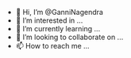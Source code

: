 - 👋 Hi, I’m @GanniNagendra
- 👀 I’m interested in ...
- 🌱 I’m currently learning ...
- 💞️ I’m looking to collaborate on ...
- 📫 How to reach me ...

<!---
GanniNagendra/GanniNagendra is a ✨ special ✨ repository because its `README.md` (this file) appears on your GitHub profile.
You can click the Preview link to take a look at your changes.
--->
